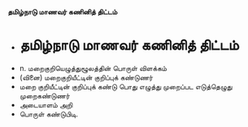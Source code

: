 **தமிழ்நாடு மாணவர் கணினித் திட்டம்**
- # தமிழ்நாடு மாணவர் கணினித் திட்டம்
- n. மறைகுறியெழுத்துழூலத்தின் பொருள் விளக்கம்
- (வினை) மறைகுறியீட்டின் குறிப்புக் கண்டுணர்
- மறை குறியீட்டின் குறிப்புக் கண்டு பொது எழுத்து முறைப்பட எடுத்தெழுது முறைகண்டுணர்
- அடையாளம் அறி
- பொருள் கண்டுபிடி.

